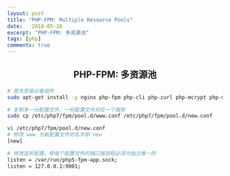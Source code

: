```yaml
---
layout: post
title: "PHP-FPM: Multiple Resource Pools"
date:   2018-05-28
excerpt: "PHP-FPM: 多资源池"
tags: [php]
comments: true
---
```


<center><h2>PHP-FPM: 多资源池</h2></center>

<!--more-->

```sh
# 首先安装必备组件
sudo apt-get install -y nginx php-fpm php-cli php-curl php-mcrypt php-mysql php-gd

# 复制多一分配置文件，一份配置文件对应一个服务
sudo cp /etc/php7/fpm/pool.d/www.conf /etc/php7/fpm/pool.d/new.conf

vi /etc/php7/fpm/pool.d/new.conf
# 修改 www 为新配置文件的名字即 new
[new]

# 修改监听配置，使每个配置文件的端口或进程必须为独立唯一的
listen = /var/run/php5-fpm-app.sock;
listen = 127.0.0.1:9001;
```